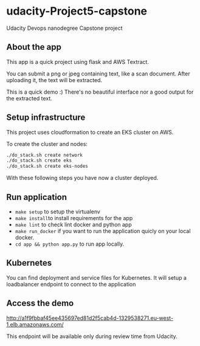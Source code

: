 # udacity-Project5-capstone
Udacity Devops nanodegree Capstone project


## About the app

This app is a quick project using flask and AWS Textract.

You can submit a png or jpeg containing text, like a scan document.
After uploading it, the text will be extracted.

This is a quick demo :) There's no beautiful interface nor a good output for the extracted text.

## Setup infrastructure

This project uses cloudformation to create an EKS cluster on AWS.

To create the cluster and nodes:

```bash
./do_stack.sh create network
./do_stack.sh create eks
./do_stack.sh create eks-nodes
```

With these following steps you have now a cluster deployed.

## Run application

- `make setup` to setup the virtualenv 
- `make install`to install requirements for the app
- `make lint` to check lint docker and python app
- `make run_docker` if you want to run the application quicly on your local docker.
- `cd app && python app.py` to run app locally.

## Kubernetes

You can find deployment and service files for Kubernetes.
It will setup a loadbalancer endpoint to connect to the application

## Access the demo 

http://a1f9fbbaf45ee435697ed81d2f5cab4d-1329538271.eu-west-1.elb.amazonaws.com/

This endpoint will be available only during review time from Udacity.